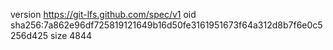 version https://git-lfs.github.com/spec/v1
oid sha256:7a862e96df725819121649b16d50fe3161951673f64a312d8b7f6e0c5256d425
size 4844
